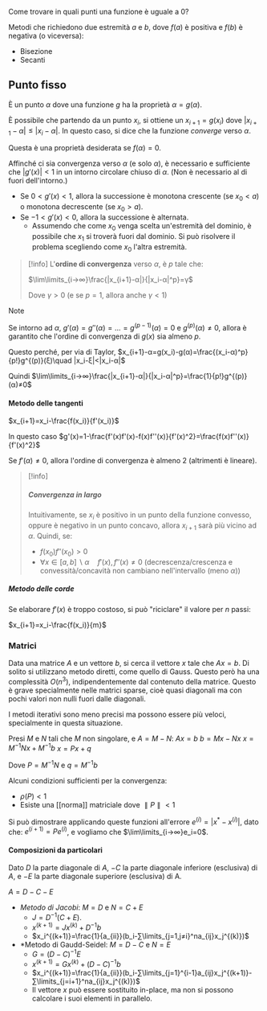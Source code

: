 Come trovare in quali punti una funzione è uguale a 0?

Metodi che richiedono due estremità $a$ e $b$, dove $f(a)$ è positiva e $f(b)$ è negativa (o viceversa):
- Bisezione
- Secanti

## Punto fisso

È un punto $α$ dove una funzione $g$ ha la proprietà $α=g(α)$.

È possibile che partendo da un punto $x_i$, si ottiene un $x_{i+1}=g(x_i)$ dove $|x_{i+1}-α|≤|x_i-α|$. In questo caso, si dice che la funzione *converge* verso $α$.

Questa è una proprietà desiderata se $f(α)=0$.

Affinché ci sia convergenza verso $α$ (e solo $α$), è necessario e sufficiente che $|g'(x)|<1$ in un intorno circolare chiuso di $α$. (Non è necessario al di fuori dell'intorno.)
- Se $0<g'(x)<1$, allora la successione è monotona crescente (se $x_0<a$) o monotona decrescente (se $x_0>a$).
- Se $-1<g'(x)<0$, allora la successione è alternata.
	- Assumendo che come $x_0$ venga scelta un'estremità del dominio, è possibile che $x_1$ si troverà fuori dal dominio. Si può risolvere il problema scegliendo come $x_0$ l'altra estremità.

>[!info]
L'**ordine di convergenza** verso $α$, è $p$ tale che:
>
>$\lim\limits_{i→∞}\frac{|x_{i+1}-α|}{|x_i-α|^p}=γ$
>
>Dove $γ>0$ (e se $p=1$, allora anche $γ<1$)

>[!note]
>Se intorno ad $α$, $g'(α)=g''(α)=…=g^{(p-1)}(α)=0$ e $g^{(p)}(α)≠0$, allora è garantito che l'ordine di convergenza di $g(x)$ sia almeno $p$.
>
>Questo perché, per via di Taylor, $x_{i+1}-α=g(x_i)-g(α)=\frac{(x_i-α)^p}{p!}g^{(p)}(ξ)\quad |x_i-ξ|<|x_i-α|$
>
>Quindi $\lim\limits_{i→∞}\frac{|x_{i+1}-α|}{|x_i-α|^p}=\frac{1}{p!}g^{(p)}(α)≠0$

#### Metodo delle tangenti

$x_{i+1}=x_i-\frac{f(x_i)}{f'(x_i)}$

In questo caso $g'(x)=1-\frac{f'(x)f'(x)-f(x)f''(x)}{f'(x)^2}=\frac{f(x)f''(x)}{f'(x)^2}$

Se $f'(α)≠0$, allora l'ordine di convergenza è almeno 2 (altrimenti è lineare).

>[!info]
>##### Convergenza in largo
>Intuitivamente, se $x_i$ è positivo in un punto della funzione convesso, oppure è negativo in un punto concavo, allora $x_{i+1}$ sarà più vicino ad $α$.
>Quindi, se:
>- $f(x_0)f''(x_0)>0$
>- $∀x∈[a,b]∖α\quad f'(x),f''(x)≠0$ (decrescenza/crescenza e convessità/concavità non cambiano nell'intervallo (meno $α$))

##### Metodo delle corde

Se elaborare $f'(x)$ è troppo costoso, si può "riciclare" il valore per $n$ passi:

$x_{i+1}=x_i-\frac{f(x_i)}{m}$

### Matrici

Data una matrice $A$ e un vettore $b$, si cerca il vettore $x$ tale che $Ax=b$.
Di solito si utilizzano metodo diretti, come quello di Gauss. Questo però ha una complessità $O(n^3)$, indipendentemente dal contenuto della matrice.
Questo è grave specialmente nelle matrici sparse, cioè quasi diagonali ma con pochi valori non nulli fuori dalle diagonali.

I metodi iterativi sono meno precisi ma possono essere più veloci, specialmente in questa situazione.

Presi $M$ e $N$ tali che $M$ non singolare, e $A=M-N$:
$Ax=b$
$b=Mx-Nx$
$x=M^{-1}Nx+M^{-1}b$
$x=Px+q$

Dove $P=M^{-1}N$ e $q=M^{-1}b$

Alcuni condizioni sufficienti per la convergenza:
- $ρ(P)<1$
- Esiste una [[norma]] matriciale dove $∥P∥<1$

Si può dimostrare applicando queste funzioni all'errore $e^{(i)}=|x^*-x^{(i)}|$, dato che: $e^{(i+1)}=Pe^{(i)}$, e vogliamo che $\lim\limits_{i→∞}e_i=0$.

#### Composizioni da particolari

Dato $D$ la parte diagonale di $A$, $-C$ la parte diagonale inferiore (esclusiva) di $A$, e $-E$ la parte diagonale superiore (esclusiva) di A.

$A=D-C-E$

- *Metodo di Jacobi*: $M=D$ e $N=C+E$
	- $J=D^{-1}(C+E)$.
	- $x^{(k+1)}=Jx^{(k)}+D^{-1}b$
	- $x_i^{(k+1)}=\frac{1}{a_{ii}}(b_i-∑\limits_{j=1,j≠i}^na_{ij}x_j^{(k)})$
- *Metodo di Gaudd-Seidel: $M=D-C$ e $N=E$
	- $G=(D-C)^{-1}E$
	- $x^{(k+1)}=Gx^{(k)}+(D-C)^{-1}b$
	- $x_i^{(k+1)}=\frac{1}{a_{ii}}(b_i-∑\limits_{j=1}^{i-1}a_{ij}x_j^{(k+1)}-∑\limits_{j=i+1}^na_{ij}x_j^{(k)})$
	- Il vettore $x$ può essere sostituito in-place, ma non si possono calcolare i suoi elementi in parallelo.

